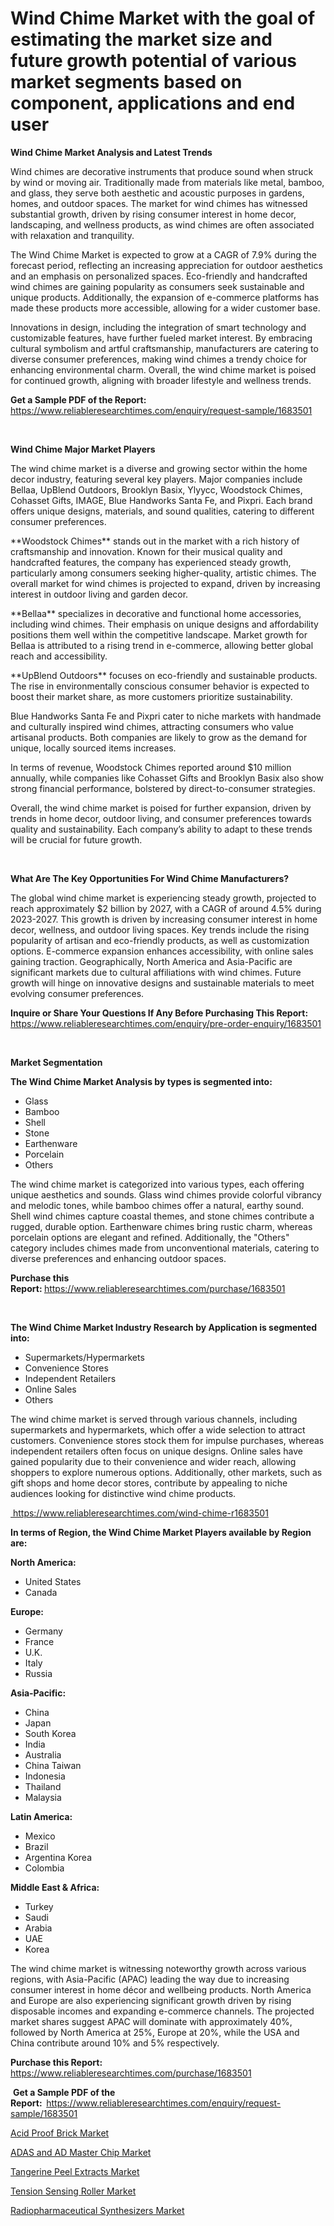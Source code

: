 <p><h1>Wind Chime Market with the goal of estimating the market size and future growth potential of various market segments based on component, applications and end user</h1></p><p><strong>Wind Chime Market Analysis and Latest Trends</strong></p>
<p><p>Wind chimes are decorative instruments that produce sound when struck by wind or moving air. Traditionally made from materials like metal, bamboo, and glass, they serve both aesthetic and acoustic purposes in gardens, homes, and outdoor spaces. The market for wind chimes has witnessed substantial growth, driven by rising consumer interest in home decor, landscaping, and wellness products, as wind chimes are often associated with relaxation and tranquility.</p><p>The Wind Chime Market is expected to grow at a CAGR of 7.9% during the forecast period, reflecting an increasing appreciation for outdoor aesthetics and an emphasis on personalized spaces. Eco-friendly and handcrafted wind chimes are gaining popularity as consumers seek sustainable and unique products. Additionally, the expansion of e-commerce platforms has made these products more accessible, allowing for a wider customer base.</p><p>Innovations in design, including the integration of smart technology and customizable features, have further fueled market interest. By embracing cultural symbolism and artful craftsmanship, manufacturers are catering to diverse consumer preferences, making wind chimes a trendy choice for enhancing environmental charm. Overall, the wind chime market is poised for continued growth, aligning with broader lifestyle and wellness trends.</p></p>
<p><strong>Get a Sample PDF of the Report:&nbsp;</strong> <a href="https://www.reliableresearchtimes.com/enquiry/request-sample/1683501?utm_campaign=1593&utm_medium=2&utm_source=Github&utm_content=ia&utm_term=15102024&utm_id=wind-chime">https://www.reliableresearchtimes.com/enquiry/request-sample/1683501</a></p>
<p>&nbsp;</p>
<p><strong>Wind Chime Major Market Players</strong></p>
<p><p>The wind chime market is a diverse and growing sector within the home decor industry, featuring several key players. Major companies include Bellaa, UpBlend Outdoors, Brooklyn Basix, Ylyycc, Woodstock Chimes, Cohasset Gifts, IMAGE, Blue Handworks Santa Fe, and Pixpri. Each brand offers unique designs, materials, and sound qualities, catering to different consumer preferences.</p><p>**Woodstock Chimes** stands out in the market with a rich history of craftsmanship and innovation. Known for their musical quality and handcrafted features, the company has experienced steady growth, particularly among consumers seeking higher-quality, artistic chimes. The overall market for wind chimes is projected to expand, driven by increasing interest in outdoor living and garden decor. </p><p>**Bellaa** specializes in decorative and functional home accessories, including wind chimes. Their emphasis on unique designs and affordability positions them well within the competitive landscape. Market growth for Bellaa is attributed to a rising trend in e-commerce, allowing better global reach and accessibility.</p><p>**UpBlend Outdoors** focuses on eco-friendly and sustainable products. The rise in environmentally conscious consumer behavior is expected to boost their market share, as more customers prioritize sustainability.</p><p>Blue Handworks Santa Fe and Pixpri cater to niche markets with handmade and culturally inspired wind chimes, attracting consumers who value artisanal products. Both companies are likely to grow as the demand for unique, locally sourced items increases.</p><p>In terms of revenue, Woodstock Chimes reported around $10 million annually, while companies like Cohasset Gifts and Brooklyn Basix also show strong financial performance, bolstered by direct-to-consumer strategies.</p><p>Overall, the wind chime market is poised for further expansion, driven by trends in home decor, outdoor living, and consumer preferences towards quality and sustainability. Each company’s ability to adapt to these trends will be crucial for future growth.</p></p>
<p>&nbsp;</p>
<p><strong>What Are The Key Opportunities For Wind Chime Manufacturers?</strong></p>
<p><p>The global wind chime market is experiencing steady growth, projected to reach approximately $2 billion by 2027, with a CAGR of around 4.5% during 2023-2027. This growth is driven by increasing consumer interest in home decor, wellness, and outdoor living spaces. Key trends include the rising popularity of artisan and eco-friendly products, as well as customization options. E-commerce expansion enhances accessibility, with online sales gaining traction. Geographically, North America and Asia-Pacific are significant markets due to cultural affiliations with wind chimes. Future growth will hinge on innovative designs and sustainable materials to meet evolving consumer preferences.</p></p>
<p><strong>Inquire or Share Your Questions If Any Before Purchasing This Report:</strong> <a href="https://www.reliableresearchtimes.com/enquiry/pre-order-enquiry/1683501?utm_campaign=1593&utm_medium=2&utm_source=Github&utm_content=ia&utm_term=15102024&utm_id=wind-chime">https://www.reliableresearchtimes.com/enquiry/pre-order-enquiry/1683501</a></p>
<p>&nbsp;</p>
<p><strong>Market Segmentation</strong></p>
<p><strong>The Wind Chime Market Analysis by types is segmented into:</strong></p>
<p><ul><li>Glass</li><li>Bamboo</li><li>Shell</li><li>Stone</li><li>Earthenware</li><li>Porcelain</li><li>Others</li></ul></p>
<p><p>The wind chime market is categorized into various types, each offering unique aesthetics and sounds. Glass wind chimes provide colorful vibrancy and melodic tones, while bamboo chimes offer a natural, earthy sound. Shell wind chimes capture coastal themes, and stone chimes contribute a rugged, durable option. Earthenware chimes bring rustic charm, whereas porcelain options are elegant and refined. Additionally, the "Others" category includes chimes made from unconventional materials, catering to diverse preferences and enhancing outdoor spaces.</p></p>
<p><strong>Purchase this Report:&nbsp;</strong><a href="https://www.reliableresearchtimes.com/purchase/1683501?utm_campaign=1593&utm_medium=2&utm_source=Github&utm_content=ia&utm_term=15102024&utm_id=wind-chime">https://www.reliableresearchtimes.com/purchase/1683501</a></p>
<p>&nbsp;</p>
<p><strong>The Wind Chime Market Industry Research by Application is segmented into:</strong></p>
<p><ul><li>Supermarkets/Hypermarkets</li><li>Convenience Stores</li><li>Independent Retailers</li><li>Online Sales</li><li>Others</li></ul></p>
<p><p>The wind chime market is served through various channels, including supermarkets and hypermarkets, which offer a wide selection to attract customers. Convenience stores stock them for impulse purchases, whereas independent retailers often focus on unique designs. Online sales have gained popularity due to their convenience and wider reach, allowing shoppers to explore numerous options. Additionally, other markets, such as gift shops and home decor stores, contribute by appealing to niche audiences looking for distinctive wind chime products.</p></p>
<p><a href="https://www.reliableresearchtimes.com/wind-chime-r1683501?utm_campaign=1593&utm_medium=2&utm_source=Github&utm_content=ia&utm_term=15102024&utm_id=wind-chime">&nbsp;https://www.reliableresearchtimes.com/wind-chime-r1683501</a></p>
<p><strong>In terms of Region, the Wind Chime Market Players available by Region are:</strong></p>
<p>
    <p> <strong> North America: </strong>
        <ul>
            <li>United States</li>
            <li>Canada</li>
        </ul>
        </p> 
    <p> <strong> Europe: </strong>
        <ul>
            <li>Germany</li>
            <li>France</li>
            <li>U.K.</li>
            <li>Italy</li>
            <li>Russia</li>
        </ul>
        </p> 
    <p> <strong> Asia-Pacific: </strong>
        <ul>
            <li>China</li>
            <li>Japan</li>
            <li>South Korea</li>
            <li>India</li>
            <li>Australia</li>
            <li>China Taiwan</li>
            <li>Indonesia</li>
            <li>Thailand</li>
            <li>Malaysia</li>
        </ul>
        </p> 
    <p> <strong> Latin America: </strong>
        <ul>
            <li>Mexico</li>
            <li>Brazil</li>
            <li>Argentina Korea</li>
            <li>Colombia</li>
        </ul>
        </p> 
    <p> <strong> Middle East & Africa: </strong>
        <ul>
            <li>Turkey</li>
            <li>Saudi</li>
            <li>Arabia</li>
            <li>UAE</li>
            <li>Korea</li>
        </ul>
    </p>
    </p>
<p><p>The wind chime market is witnessing noteworthy growth across various regions, with Asia-Pacific (APAC) leading the way due to increasing consumer interest in home décor and wellbeing products. North America and Europe are also experiencing significant growth driven by rising disposable incomes and expanding e-commerce channels. The projected market shares suggest APAC will dominate with approximately 40%, followed by North America at 25%, Europe at 20%, while the USA and China contribute around 10% and 5% respectively.</p></p>
<p><strong>Purchase this Report: </strong><a href="https://www.reliableresearchtimes.com/purchase/1683501?utm_campaign=1593&utm_medium=2&utm_source=Github&utm_content=ia&utm_term=15102024&utm_id=wind-chime">https://www.reliableresearchtimes.com/purchase/1683501</a></p>
<p>&nbsp;<strong>Get a Sample PDF of the Report:&nbsp;&nbsp;</strong><a href="https://www.reliableresearchtimes.com/enquiry/request-sample/1683501?utm_campaign=1593&utm_medium=2&utm_source=Github&utm_content=ia&utm_term=15102024&utm_id=wind-chime">https://www.reliableresearchtimes.com/enquiry/request-sample/1683501</a></p>
<p><strong></strong></p>
<p><p><a href="https://www.linkedin.com/pulse/global-acid-proof-brick-industry-analysis-report-market-size-trkcf?utm_campaign=1593&utm_medium=2&utm_source=Github&utm_content=ia&utm_term=15102024&utm_id=wind-chime">Acid Proof Brick Market</a></p><p><a href="https://www.linkedin.com/pulse/surfing-adas-ad-master-chip-wave-riding-market-currents-2031-imosf?trk=public_post_embed_feed-article-content&utm_campaign=1593&utm_medium=2&utm_source=Github&utm_content=ia&utm_term=15102024&utm_id=wind-chime">ADAS and AD Master Chip Market</a></p><p><a href="https://www.linkedin.com/pulse/tangerine-peel-extracts-market-forecast-global-trends-analysis-smjpf?utm_campaign=1593&utm_medium=2&utm_source=Github&utm_content=ia&utm_term=15102024&utm_id=wind-chime">Tangerine Peel Extracts Market</a></p><p><a href="https://www.linkedin.com/pulse/tension-sensing-roller-market-innovations-trends-comprehensive-ibp8f?utm_campaign=1593&utm_medium=2&utm_source=Github&utm_content=ia&utm_term=15102024&utm_id=wind-chime">Tension Sensing Roller Market</a></p><p><a href="https://www.linkedin.com/pulse/radiopharmaceutical-synthesizers-ecosystem-mapping-innovation-ailff?trk=public_post_embed_feed-article-content&utm_campaign=1593&utm_medium=2&utm_source=Github&utm_content=ia&utm_term=15102024&utm_id=wind-chime">Radiopharmaceutical Synthesizers Market</a></p></p>